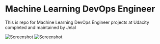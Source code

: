 # Machine Learning DevOps Engineer

This is repo for Machine Learning DevOps Engineer projects at Udacity completed and maintained by Jelal

![Screenshot](https://github.com/jenapss/Machine_Learning_DevOps/blob/main/MLOps.png?raw=True)
![Screenshot](https://github.com/jenapss/Machine_Learning_DevOps/blob/main/Machine%20Learning%20DevOps%20Engineer.png?raw=True)
